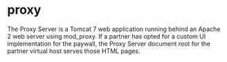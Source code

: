 # proxy
The Proxy Server is a Tomcat 7 web application running behind an Apache 2 web server using mod_proxy. If a partner has opted for a custom UI implementation for the paywall, the Proxy Server document root for the partner virtual host serves those HTML pages.
